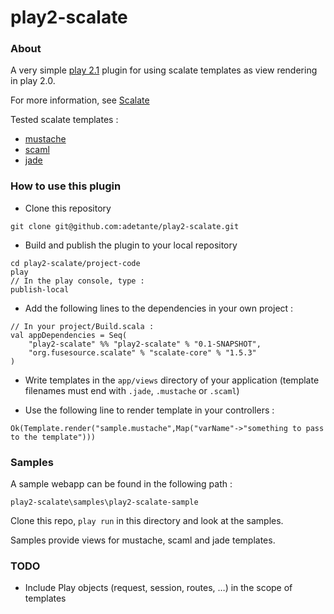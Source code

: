 # play2-scalate

### About

A very simple [play 2.1](http://www.playframework.org) plugin for using scalate templates as view rendering in play 2.0.

For more information, see [Scalate](http://scalate.fusesource.org/)


Tested scalate templates :

* [mustache](http://mustache.github.com/)
* [scaml](http://scalate.fusesource.org/documentation/scaml-reference.html)
* [jade](http://jade-lang.com/)


### How to use this plugin

* Clone this repository  

```
git clone git@github.com:adetante/play2-scalate.git
```
* Build and publish the plugin to your local repository 

```
cd play2-scalate/project-code
play
// In the play console, type :
publish-local
```
* Add the following lines to the dependencies in your own project :

```
// In your project/Build.scala :
val appDependencies = Seq(
	"play2-scalate" %% "play2-scalate" % "0.1-SNAPSHOT",
	"org.fusesource.scalate" % "scalate-core" % "1.5.3"
)
```
* Write templates in the ```app/views``` directory of your application (template filenames must end with `.jade`, `.mustache` or `.scaml`)  

* Use the following line to render template in your controllers :  

```
Ok(Template.render("sample.mustache",Map("varName"->"something to pass to the template")))
```

### Samples

A sample webapp can be found in the following path :  
```
play2-scalate\samples\play2-scalate-sample
```

Clone this repo, ```play run``` in this directory and look at the samples.

Samples provide views for mustache, scaml and jade templates.


### TODO
* Include Play objects (request, session, routes, …) in the scope of templates
